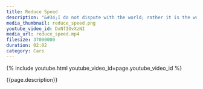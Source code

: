 ```yaml
---
title: Reduce Speed
description: "&#34;I do not dispute with the world; rather it is the world that disputes with me.&#34; -- Buddha"
media_thumbnail: reduce_speed.png
youtube_video_id: DxNfIOvXzNI
media_url: reduce_speed.mp4
filesize: 37000000
duration: 02:02
category: Cars
---
```


{% include youtube.html youtube_video_id=page.youtube_video_id %}

<div class="buddha_quote">{{page.description}}</div>
